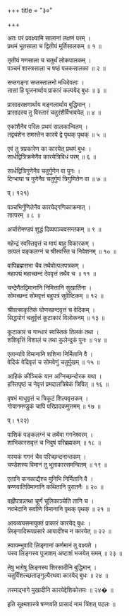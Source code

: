 +++
title = "३०"

+++
  
अतः परं प्रवक्ष्यामि सालानां लक्षणं परम् ।  
प्रथमं भूतसाला च द्वितीयं मूर्तिसालकम् ॥ १ ॥  
  
तृतीयं गणसाला च चतुर्थं लोकपालकम् ।  
पञ्चमं शास्त्रसाला च षष्ठं पन्नकसालका ॥ २ ॥  
  
सप्तगङ्गा सप्तस्तालनो मधिदेवताः ।  
तासां हि पूजनार्थाय प्राकारं कल्पयेद् बुधः ॥ ३ ॥  
  
प्रासादरक्षणार्थाय मङ्गलार्थाय बुद्धिमान् ।  
प्रासादस्य तु विस्तारं चतुरंशैर्विभावयेत् ॥ ४ ॥  
  
एकांशैनैव परितः प्रथमं सालकान्वितम् ।  
तद्व्यंशेन समस्तेन कारये द्वे पृथक् पृथक् ॥ ५ ॥  
  
एवं तु त्रप्रकारेण का कारयेत् प्रथमं बुधः ।  
सार्धद्वित्रिक्रमेणैव कारयेत्रिविधं परम् ॥ ६ ॥  
  
सार्धद्वित्रिगुणेनैव चतुर्गुणेन वा पुनः ।  
दिग्भाघा च गुणेनैव चतुर्गुणं त्रिगुणितेन वा ॥ ७ ॥  
  
प्। १२१)  
  
पञ्चभिर्गुणितेनैव कारयेद्गणिकाक्रमात् ।  
तात्परम् ॥ ८ ॥  
  
अर्चारोमण्डपं शुद्धं दिव्यपञ्चवसन्तकम् ॥ ९ ॥  
  
महेन्द्रं स्वस्तिवृत्तं च मायं बाहु विकारकम् ।  
उत्पलं पङ्कलग्नं च श्रीस्वस्ति च निवेशनम् ॥ १० ॥  
  
वापिब्रह्मसभा चैव तथैवोत्पलपत्रकम् ।  
महापद्मं महाच्छन्दं देववृत्तं तथैव च ॥ ११ ॥  
  
चन्द्रेणैतद्विमानानि निमित्तानि सुखार्तिना ।  
सोमच्छन्दं सोमवृत्तं बहुपत्रं सुवेष्टिकम् ॥ १२ ॥  
  
श्रीवत्साकृतिकं घोणच्छन्दवृत्तं च वेदिकम् ।  
सिद्धयोगं चतुर्वृत्तं कूटाकारं विलोकनम् ॥ १३ ॥  
  
कूटाकारं च गान्धारं स्वस्तिकं तिलकं तथा ।  
शशिवृत्तिं विशालं च तथा कुलेन्दुकं पुनः ॥ १४ ॥  
  
एतान्यपि विमानानि शशिना निर्मितानि वै ।  
वेदिकं वेदिवृत्तं च सोमवेणुं चतुर्मुखम् ॥ १५ ॥  
  
आहिकं कीञ्चिकं यान अग्निच्छन्दोरक यथा ।  
हस्तिपृष्ठं च नेवृत्तं प्रमदालत्रिबेकं त्रिवित् ॥ १६ ॥  
  
वृषभं माधूवृत्तं च त्रिकूटं शिल्पवृत्तकम् ।  
गोयागमण्डुकं चापि परिप्रादकमुत्तमम् ॥ १७ ॥  
  
प्। १२२)  
  
पाशिकं पङ्कलग्नं च तथैवा गगनेश्वरम् ।  
शाभिकारसवृत्तं च निवुषं परिब्रह्मकम् ॥ १८ ॥  
  
मस्यकं गगनं चैव परिच्छन्दनान्तकम् ।  
चण्डेशस्य विमानं तु भूताकारसमन्वितम् ॥ १९ ॥  
  
एतानि कनकाद्यैश्च मुनिभि निर्मितानि वै ।  
षण्णवातिविमानानि कथितानि पुरातनैः ॥ २० ॥  
  
वह्नीपत्रन्न्तथा चूर्णं चूलिकाञ्चेति तानि च ।  
नवभेदानि सर्वाणि विमानानि पृथक् पृथक् ॥ २१ ॥  
  
आयव्ययसमायुक्तं प्राकारं कारयेद् बुधः ।  
लिङ्गादिरूपप्रसारे आयादींश्च न कारयेत् ॥ २२ ॥  
  
स्वायम्भुवादि लिङ्गानां कर्णमानं तु वक्ष्यते ।  
यस्य लिङ्गस्य पूजाशम् अष्टाशं भजयेत् समम् ॥ २३ ॥  
  
तेषु भागेषु लिङ्गस्य शिरसादीनि बुद्धिमान् ।  
चतुर्विंशत्च्छताङ्गुल्यैरथवा कारयेद् बुधः ॥ २४ ॥  
  
तस्माद्भागे मुखादीनि कारयेद्देशिकोत्तमः ॥ २४� ॥  
  
इति सूक्ष्मशास्त्रे षण्णवति प्रासादं नाम त्रिंशत् पटलः ॥   
